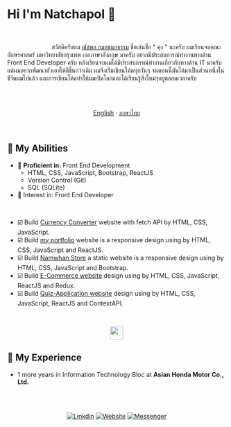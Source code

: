# Hi I'm Natchapol :wave:
<br/>

 &nbsp; &nbsp; &nbsp; &nbsp; &nbsp; &nbsp; &nbsp; &nbsp; &nbsp; &nbsp; &nbsp; &nbsp; &nbsp; สวัสดีครับผม [ณัชพล กมลชนกธรรม](https://reactportfolio-natchapol.netlify.app/) ชื่อเล่นชื่อ " คุง " นะครับ ผมเรียนจบคณะอักษรศาสตร์ มหาวิทยาลัยกรุงเทพ เอกภาษาอังกฤษ มาครับ อยากมีประสบการณ์ทำงานทางด้าน Front End Developer ครับ
 หลังเรียนจบผมได้มีประสบการณ์ทำงานเกี่ยวกับทางด้าน IT มาครับ แต่ผมอยากพัฒนาตัวเองให้ดีขึ้นกว่าเดิม ผมจึงเริ่มเขียนโค้ดทุกวันๆ จนตอนนี้มันได้มาเป็นส่วนหนึ่งในชีวิตผมไปแล้ว และการเขียนโค้ดทำให้ผมเปิดโลกและได้เรียนรู้สิ่งใหม่ๆอยู่ตลอดเวลาครับ
 
 <br />
 <br />
 
<p align="center">
<a href="../README.md" alt="Eng ver">English</a>
·
<a href="/docs/readme_th.md" alt="Thai ver">ภาษาไทย</a>
</p>

<br />

##  :rocket: My Abilities
- :high_brightness: **Proficient in:** Front End Development
   - HTML, CSS, JavaScript, Bootstrap, ReactJS
   - Version Control (Git)
   - SQL (SQLite)
- :running: Interest in: Front End Developer
<br />

- :ballot_box_with_check: Build [Currency Converter](https://github.com/kungbaman/currency-website-by-natchapoldev) website with fetch API by HTML, CSS, JavaScript.
- :ballot_box_with_check: Build [my portfolio](https://reactportfolio-natchapol.netlify.app/) website is a responsive design using by HTML, CSS, JavaScript and ReactJS.
- :ballot_box_with_check: Build [Namwhan Store](https://github.com/kungbaman/my-family-business-bootstrap) a static website is a responsive design using by HTML, CSS, JavaScript and Bootstrap.
- :ballot_box_with_check: Build [E-Commerce website](https://github.com/kungbaman/E-Commerce-Website-React-Redux) design using by HTML, CSS, JavaScript, ReactJS and Redux.
- :ballot_box_with_check: Build [Quiz-Application website](https://github.com/kungbaman/QuizApp-React-Workshop-ContextAPI) design using by HTML, CSS, JavaScript, ReactJS and ContextAPI.

<br/>

<p align="center">
<img height="30" src="https://skillicons.dev/icons?i=html,css,javascript,bootstrap,react,sqlite,git,github,vscode" />
</p>

## :post_office: My Experience
- 1 more years in Information Technology Bloc at **Asian Honda Motor Co., Ltd.**

<br/>
<br/>

<div align="center">

[![Linkdin](https://img.shields.io/badge/-Natchapol%20K-0D8BF2?style=flat-square&logo=Linkedin&logoColor=white&link=https://www.linkedin.com/in/natchapol-kamonchanoktham-551b18190/)](https://www.linkedin.com/in/natchapol-kamonchanoktham-551b18190/)
[![Website](https://img.shields.io/badge/-Natchapol%20Kamonchanoktham-6851DB?style=flat-square&logo=Google-Chrome&logoColor=BFBFBF&link=https://reactportfolio-natchapol.netlify.app/)](https://reactportfolio-natchapol.netlify.app/)
[![Messenger](https://img.shields.io/badge/-Natchapol%20K%20Kamonchanoktham-E47C7E?style=flat-square&logo=Messenger&logoColor=white&link=https://www.linkedin.com/in/natchapol-kamonchanoktham-551b18190/)](https://www.messenger.com/t/100003381651560/) </div>

